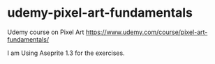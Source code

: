# udemy-pixel-art-fundamentals
Udemy course on Pixel Art
https://www.udemy.com/course/pixel-art-fundamentals/

I am Using Aseprite 1.3 for the exercises.
